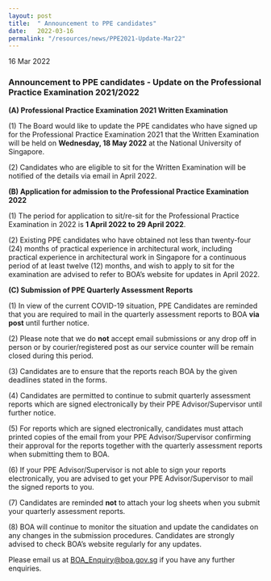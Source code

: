 ```yaml
---
layout: post
title:  " Announcement to PPE candidates"
date:   2022-03-16
permalink: "/resources/news/PPE2021-Update-Mar22"
---
```

16 Mar 2022

### **Announcement to PPE candidates - Update on the Professional Practice Examination 2021/2022**

**(A) Professional Practice Examination 2021 Written Examination**

(1) The Board would like to update the PPE candidates who have signed up for the Professional Practice Examination 2021 that the Written Examination will be held on **Wednesday, 18 May 2022** at the National University of Singapore. <br/>

(2) Candidates who are eligible to sit for the Written Examination will be notified of the details via email in April 2022. <br/>  

**(B) Application for admission to the Professional Practice Examination 2022** 

(1) The period for application to sit/re-sit for the Professional Practice Examination in 2022 is **1 April 2022 to 29 April 2022**. <br/>  

(2) Existing PPE candidates who have obtained not less than twenty-four (24) months of practical experience in architectural work, including practical experience in architectural work in Singapore for a continuous period of at least twelve (12) months, and wish to apply to sit for the examination are advised to refer to BOA’s website for updates in April 2022. <br/>  

**(C) Submission of PPE Quarterly Assessment Reports**

(1) In view of the current COVID-19 situation, PPE Candidates are reminded that you are required to mail in the quarterly assessment reports to BOA **via post** until further notice. <br/>  

(2) Please note that we do **not** accept email submissions or any drop off in person or by courier/registered post as our service counter will be remain closed during this period. <br/>  

(3) Candidates are to ensure that the reports reach BOA by the given deadlines stated in the forms. <br/>  

(4) Candidates are permitted to continue to submit quarterly assessment reports which are signed electronically by their PPE Advisor/Supervisor until further notice. <br/>  

(5) For reports which are signed electronically, candidates must attach printed copies of the email from your PPE Advisor/Supervisor confirming their approval for the reports together with the quarterly assessment reports when submitting them to BOA. <br/>  

(6) If your PPE Advisor/Supervisor is not able to sign your reports electronically, you are advised to get your PPE Advisor/Supervisor to mail the signed reports to you. <br/>  

(7) Candidates are reminded **not** to attach your log sheets when you submit your quarterly assessment reports. <br/>  
 
(8) BOA will continue to monitor the situation and update the candidates on any changes in the submission procedures. Candidates are strongly advised to check BOA’s website regularly for any updates. <br/>  

Please email us at BOA_Enquiry@boa.gov.sg if you have any further enquiries.

